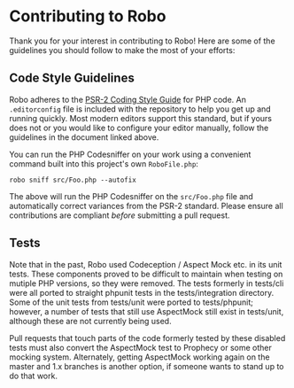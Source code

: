 # Contributing to Robo

Thank you for your interest in contributing to Robo! Here are some of the guidelines you should follow to make the most of your efforts:

## Code Style Guidelines

Robo adheres to the [PSR-2 Coding Style Guide](https://www.php-fig.org/psr/psr-2/) for PHP code. An `.editorconfig` file is included with the repository to help you get up and running quickly. Most modern editors support this standard, but if yours does not or you would like to configure your editor manually, follow the guidelines in the document linked above.

You can run the PHP Codesniffer on your work using a convenient command built into this project's own `RoboFile.php`:
```
robo sniff src/Foo.php --autofix
```
The above will run the PHP Codesniffer on the `src/Foo.php` file and automatically correct variances from the PSR-2 standard. Please ensure all contributions are compliant _before_ submitting a pull request.

## Tests

Note that in the past, Robo used Codeception / Aspect Mock etc. in its unit tests. These components proved to be difficult to maintain when testing on mutiple PHP versions, so they were removed. The tests formerly in tests/cli were all ported to straight phpunit tests in the tests/integration directory. Some of the unit tests from tests/unit were ported to tests/phpunit; however, a number of tests that still use AspectMock still exist in tests/unit, although these are not currently being used.

Pull requests that touch parts of the code formerly tested by these disabled tests must also convert the AspectMock test to Prophecy or some other mocking system. Alternately, getting AspectMock working again on the master and 1.x branches is another option, if someone wants to stand up to do that work.
